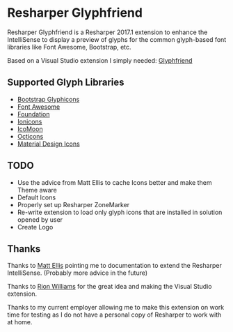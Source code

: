 # Resharper Glyphfriend

Resharper Glyphfriend is a Resharper 2017.1 extension to enhance the IntelliSense to display a preview of glyphs for the common glyph-based font libraries like Font Awesome, Bootstrap, etc.

Based on a Visual Studio extension I simply needed: [Glyphfriend](https://github.com/Rionmonster/Glyphfriend)

## Supported Glyph Libraries
* [Bootstrap Glyphicons](http://getbootstrap.com/components/#glyphicons)
* [Font Awesome](http://fortawesome.github.io/Font-Awesome/)
* [Foundation](http://foundation.zurb.com/)
* [Ionicons](http://ionicons.com/)
* [IcoMoon](https://icomoon.io/)
* [Octicons](https://octicons.github.com/)
* [Material Design Icons](https://materialdesignicons.com/)

## TODO
* Use the advice from Matt Ellis to cache Icons better and make them Theme aware
* Default Icons
* Properly set up Resharper ZoneMarker
* Re-write extension to load only glyph icons that are installed in solution opened by user
* Create Logo

## Thanks

Thanks to [Matt Ellis](https://github.com/citizenmatt) pointing me to documentation to extend the Resharper IntelliSense. (Probably more advice in the future)

Thanks to [Rion Williams](https://github.com/Rionmonster) for the great idea and making the Visual Studio extension.

Thanks to my current employer allowing me to make this extension on work time for testing as I do not have a personal copy of Resharper to work with at home.
